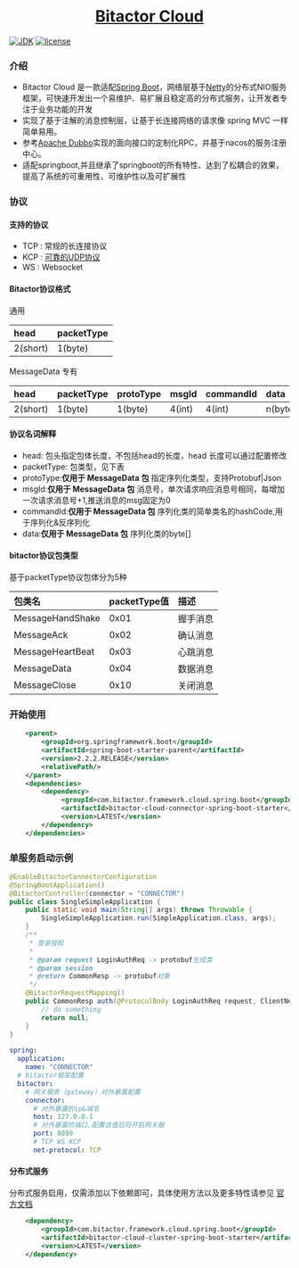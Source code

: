 

<h1 align="center">
 <a href="https://www.bitactor.com" title="Bitactor Cloud">Bitactor Cloud</a>
</h1>


  [![JDK](https://img.shields.io/badge/JDK-1.8%2B-green.svg)](https://www.oracle.com/technetwork/java/javase/downloads/index.html)
  [![license](https://img.shields.io/badge/license-Apache%202-4EB1BA.svg)](https://www.apache.org/licenses/LICENSE-2.0)

### 介绍

* Bitactor Cloud 是一款适配[Spring Boot](https://spring.io/projects/spring-boot)，网络层基于[Netty](https://netty.io/)的分布式NIO服务框架，可快速开发出一个易维护、易扩展且稳定高的分布式服务，让开发者专注于业务功能的开发<br>
* 实现了基于注解的消息控制层，让基于长连接网络的请求像 spring MVC 一样简单易用。<br>
* 参考[Apache Dubbo](https://github.com/apache/dubbo)实现的面向接口的定制化RPC，并基于nacos的服务注册中心。<br>
* 适配springboot,并且继承了springboot的所有特性、达到了松耦合的效果，提高了系统的可重用性、可维护性以及可扩展性<br>

### 协议

#### 支持的协议

* TCP   :   常规的长连接协议
* KCP   :   [可靠的UDP协议](https://github.com/szhnet/kcp-netty)
* WS    :   Websocket

#### Bitactor协议格式

通用

| head     | packetType |
|:---------|:-----------|
| 2(short) | 1(byte)    |

MessageData 专有

| head     | packetType | protoType | msgId  | commandId | data    |
|:---------|:-----------|:----------|:-------|:----------|:--------|
| 2(short) | 1(byte)    | 1(byte)   | 4(int) | 4(int)    | n(byte) |

#### 协议名词解释

* head: 包头指定包体长度，不包括head的长度，head 长度可以通过配置修改
* packetType: 包类型，见下表
* protoType:**仅用于 MessageData 包** 指定序列化类型，支持Protobuf|Json
* msgId:**仅用于 MessageData 包**
  消息号，单次请求响应消息号相同，每增加一次请求消息号+1,推送消息的msg固定为0
* commandId:**仅用于 MessageData 包**
  序列化类的简单类名的hashCode,用于序列化&反序列化
* data:**仅用于 MessageData 包** 序列化类的byte[]

#### bitactor协议包类型

基于packetType协议包体分为5种

| 包类名            | packetType值 | 描述    |
|:-----------------|:-------------|:--------|
| MessageHandShake | 0x01         | 握手消息 |
| MessageAck       | 0x02         | 确认消息 |
| MessageHeartBeat | 0x03         | 心跳消息 |
| MessageData      | 0x04         | 数据消息 |
| MessageClose     | 0x10         | 关闭消息 |

### 开始使用

```xml
    <parent>
        <groupId>org.springframework.boot</groupId>
        <artifactId>spring-boot-starter-parent</artifactId>
        <version>2.2.2.RELEASE</version>
        <relativePath/>
    </parent>
    <dependencies>
        <dependency>
             <groupId>com.bitactor.framework.cloud.spring.boot</groupId>
             <artifactId>bitactor-cloud-connector-spring-boot-starter</artifactId>
             <version>LATEST</version>
        </dependency>
    </dependencies>
```

### 单服务启动示例

```java
@EnableBitactorConnectorConfiguration
@SpringBootApplication()
@BitactorController(connector = "CONNECTOR")
public class SingleSimpleApplication {
    public static void main(String[] args) throws Throwable {
        SingleSimpleApplication.run(SimpleApplication.class, args);
    }
    /**
     * 登录授权
     *
     * @param request LoginAuthReq -> protobuf生成类
     * @param session 
     * @return CommonResp -> protobuf对象
     */
    @BitactorRequestMapping()
    public CommonResp auth(@ProtocolBody LoginAuthReq request, ClientNetSession session) {
        // do something
        return null;
    }
}
```

```yaml
spring:
  application:
    name: "CONNECTOR"
  # bitactor框架配置
  bitactor:
    # 网关服务（gateway）对外暴露配置
    connector:
      # 对外暴露的ip&域名
      host: 127.0.0.1
      # 对外暴露的端口,配置该值后将开启网关服
      port: 8899
      # TCP WS KCP
      net-protocol: TCP
```

#### 分布式服务
   分布式服务启用，仅需添加以下依赖即可，具体使用方法以及更多特性请参见 [官方文档](https://www.bitactor.com/)
```xml
    <dependency>
        <groupId>com.bitactor.framework.cloud.spring.boot</groupId>
        <artifactId>bitactor-cloud-cluster-spring-boot-starter</artifactId>
        <version>LATEST</version>
    </dependency>
```
